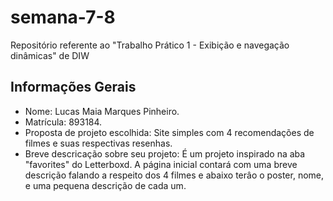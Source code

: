 # semana-7-8
Repositório referente ao "Trabalho Prático 1 - Exibição e navegação dinâmicas" de DIW

## Informações Gerais

- Nome: Lucas Maia Marques Pinheiro.
- Matrícula: 893184.
- Proposta de projeto escolhida: Site simples com 4 recomendações de filmes e suas respectivas resenhas.
- Breve descricação sobre seu projeto: É um projeto inspirado na aba "favorites" do Letterboxd. A página inicial contará com uma breve descrição falando a respeito dos 4 filmes e abaixo terâo o poster, nome, e uma pequena descrição de cada um.


